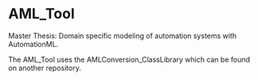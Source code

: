 # AML_Tool

<p>Master Thesis: Domain specific modeling of automation systems with AutomationML.</p>
<p>The AML_Tool uses the AMLConversion_ClassLibrary which can be found on another repository.</p>
